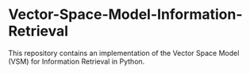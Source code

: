 # Vector-Space-Model-Information-Retrieval
This repository contains an implementation of the Vector Space Model (VSM) for Information Retrieval in Python.
